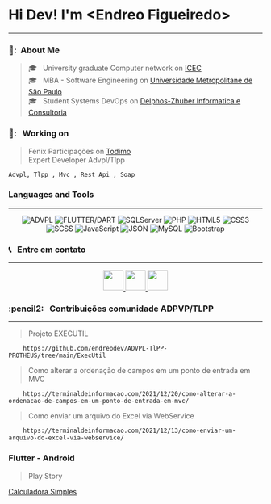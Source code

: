 <html>
  <h1>Hi Dev! I'm &lt;Endreo Figueiredo&gt;</h1>
  <hr>
  <h3> 👧: &nbsp;About Me </h3>

 >🎓 &nbsp; University graduate Computer network on <a  target="_blank" href="https://www.icec.edu.br/">ICEC</a> <br>
 >🎓 &nbsp; MBA - Software Engineering on <a  target="_blank"  href="https://www.estudesemfronteiras.com/novo/">Universidade Metropolitane de São Paulo</a> <br> 
 >🎓 &nbsp; Student Systems DevOps on <a  target="_blank"  href="https://hnz.com.br/">Delphos-Zhuber Informatica e Consultoria</a> <br>

  <h3> 💼: &nbsp; Working on </h3>
	
  >Fenix Participações on <a  target="_blank" href="https://www.fenixpar.com.br/">Todimo</a> <br>
  >Expert Developer Advpl/Tlpp
	
```
Advpl, Tlpp , Mvc , Rest Api , Soap 
```
  
  <h3>Languages and Tools</h3>
  <hr>
  <p align="center">
    <img alt="ADVPL" src="https://img.shields.io/static/v1?label=&message=ADVPL&&color=sucess" title="ADVPL" />
    <img alt="FLUTTER/DART" src="https://img.shields.io/badge/Flutter-Flutter-blue" title="FLUTTER/DART" />
    <img alt="SQLServer" src="https://img.shields.io/static/v1?label=&message=SQLServer&&color=sucess" title="SQLServer" />
    <img alt="PHP" src="https://img.shields.io/static/v1?label=&message=PHP&&color=blue" title="PHP" />
    <img alt="HTML5" src="https://img.shields.io/badge/-HTML-fff?style=plastic&logo=HTML5" title="HTML5" />
    <img alt="CSS3" src="https://img.shields.io/badge/-CSS-fff?style=plastic&logo=CSS3&logoColor=1572B6" title="CSS3" />
    <img alt="SCSS" src="https://img.shields.io/static/v1?label=&message=SCSS&&color=white" title="SCSS" />
    <img alt="JavaScript" src="https://img.shields.io/badge/-JavaScript-fff?fff&style=plastic&logo=javascript&logoColor=f7ab00" title="JavaScript" />
    <img alt="JSON" src="https://img.shields.io/badge/-JSON-fff?style=plastic&logo=json&logoColor=1a1a1a" title="JSON" />
    <img alt="MySQL" src="https://img.shields.io/badge/-MySQL-fff?style=plastic&logoColor=00758f&logo=mysql" title="MySQL" />
    <img alt="Bootstrap" src="https://img.shields.io/badge/-Bootstrap-fff?style=plastic&logo=bootstrap&logoColor=563D7C" title="Bootstrap" />
 </p>

  
<h3> 📞 &nbsp; Entre em contato </h3>
	
<hr>
<p align="center">
	<a   target="_blank" href="https://api.whatsapp.com/send?phone=5565981719837&text=Ola!%20Te%20encontrei%20no%20Git" alt="Whatsapp">
		<img height=40 src="https://upload.wikimedia.org/wikipedia/commons/thumb/f/f7/WhatsApp_logo.svg/1200px-WhatsApp_logo.svg.png" />
	</a>
		<a target="_blank" href="mailto:mailto:endreo.cba@gmail.com"><img height=40 src="https://img.shields.io/badge/-Gmail-FF0000?style=flat&labelColor=FF0000&logo=gmail&logoColor=white&link=endreo.cba@gmail.com" />
	</a>
	<a  target="_blank"  href="https://www.linkedin.com/in/endreo-figueiredo-ab1005138/" alt="Linkedin">
		<img height=40 src="https://img.shields.io/badge/-Linkedin-0e76a8?style=flat&logo=Linkedin&logoColor=white&link=https://www.linkedin.com/in/endreo-figueiredo-ab1005138/" />
	</a>
</p>
  
  <h3> :pencil2: &nbsp; Contribuições comunidade ADPVP/TLPP </h3>
  <hr>

>Projeto EXECUTIL
```
	https://github.com/endreodev/ADVPL-TlPP-PROTHEUS/tree/main/ExecUtil
```	

>Como alterar a ordenação de campos em um ponto de entrada em MVC
```
	https://terminaldeinformacao.com/2021/12/20/como-alterar-a-ordenacao-de-campos-em-um-ponto-de-entrada-em-mvc/
```
>Como enviar um arquivo do Excel via WebService
```
	https://terminaldeinformacao.com/2021/12/13/como-enviar-um-arquivo-do-excel-via-webservice/
```

	
  <h3> Flutter - Android  </h3>
  
  >Play Story
  
  <a target="_blank" href="https://play.google.com/store/apps/details?id=com.endreodev.calculadora"> Calculadora Simples </a>


</html>

